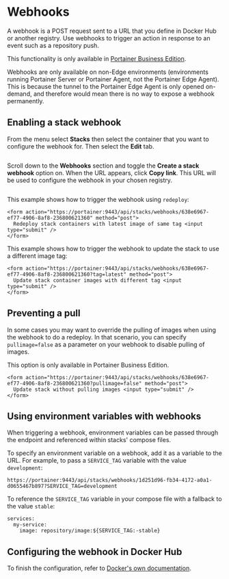 # Webhooks

A webhook is a POST request sent to a URL that you define in Docker Hub or another registry. Use webhooks to trigger an action in response to an event such as a repository push.


This functionality is only available in [Portainer Business Edition](https://www.portainer.io/business-upsell?from=stack-webhook).



Webhooks are only available on non-Edge environments (environments running Portainer Server or Portainer Agent, not the Portainer Edge Agent). This is because the tunnel to the Portainer Edge Agent is only opened on-demand, and therefore would mean there is no way to expose a webhook permanently.


## Enabling a stack webhook

From the menu select **Stacks** then select the container that you want to configure the webhook for. Then select the **Edit** tab.

<figure><img src="../..//assets/2.20-stacks-webhooks.gif" alt=""><figcaption></figcaption></figure>

Scroll down to the **Webhooks** section and toggle the **Create a stack webhook** option on. When the URL appears, click **Copy link**. This URL will be used to configure the webhook in your chosen registry.

<figure><img src="../..//assets/2.15-docker_stack_create_webhook.png" alt=""><figcaption></figcaption></figure>

This example shows how to trigger the webhook using `redeploy`:

```
<form action="https://portainer:9443/api/stacks/webhooks/638e6967-ef77-4906-8af8-236800621360" method="post">
  Redeploy stack containers with latest image of same tag <input type="submit" />
</form>
```

This example shows how to trigger the webhook to update the stack to use a different image tag:

```
<form action="https://portainer:9443/api/stacks/webhooks/638e6967-ef77-4906-8af8-236800621360?tag=latest" method="post">
  Update stack container images with different tag <input type="submit" />
</form>
```

## Preventing a pull

In some cases you may want to override the pulling of images when using the webhook to do a redeploy. In that scenario, you can specify `pullimage=false` as a parameter on your webhook to disable pulling of images.&#x20;


This option is only available in Portainer Business Edition.


```
<form action="https://portainer:9443/api/stacks/webhooks/638e6967-ef77-4906-8af8-236800621360?pullimage=false" method="post">
  Update stack without pulling images <input type="submit" />
</form>
```

## Using environment variables with webhooks

When triggering a webhook, environment variables can be passed through the endpoint and referenced within stacks' compose files.

To specify an environment variable on a webhook, add it as a variable to the URL. For example, to pass a `SERVICE_TAG` variable with the value `development`:

```
https://portainer:9443/api/stacks/webhooks/1d251d96-fb34-4172-a0a1-d0655467b897?SERVICE_TAG=development
```

To reference the `SERVICE_TAG` variable in your compose file with a fallback to the value `stable`:

```
services:
  my-service:
    image: repository/image:${SERVICE_TAG:-stable}
```

## Configuring the webhook in Docker Hub

To finish the configuration, refer to [Docker's own documentation](https://docs.docker.com/docker-hub/webhooks/).
